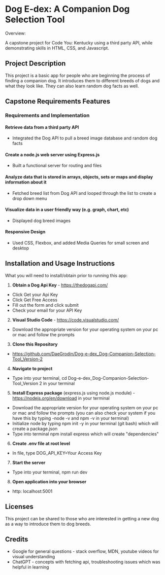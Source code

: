 # Dog E-dex: A Companion Dog Selection Tool

Overview:

A capstone project for Code You: Kentucky using a third party API, while demonstrating skills 
in HTML, CSS, and Javascript.

## Project Description 

This project is a basic app for people who are beginning the process of finding a companion dog.
It introduces them to different breeds of dogs and what they look like. They can also learn random dog facts as well.

## Capstone Requirements Features

### Requirements and Implementation

#### Retrieve data from a third party API
- Integrated the Dog API to pull a breed image database and random dog facts

#### Create a node.js web server using Express.js
- Built a functional server for routing and files

#### Analyze data that is stored in arrays, objects, sets or maps and display information about it
- Fetched breed list from Dog API and looped through the list to create a drop down menu

#### Visualize data in a user friendly way (e.g. graph, chart, etc)
- Displayed dog breed images

#### Responsive Design
- Used CSS, Flexbox, and added Media Queries for small screen and desktop 

## Installation and Usage Instructions

What you will need to install/obtain prior to running this app:

1. **Obtain a Dog Api Key** - https://thedogapi.com/
- Click Get your Api Key
- Click Get Free Access
- Fill out the form and click submit
- Check your email for your API Key


2. **Visual Studio Code** - https://code.visualstudio.com/
- Download the appropriate version for your operating system on your pc or mac and follow the prompts


3. **Clone this Repository**
- https://github.com/DaeGrodin/Dog-e-dex_Dog-Companion-Selection-Tool_Version-2


4. **Navigate to project**
- Type into your terminal, cd Dog-e-dex_Dog-Companion-Selection-Tool_Version 2 in your terminal


5. **Install Express package** (express.js using node.js module) - https://nodejs.org/en/download in your terminal
- Download the appropriate version for your operating system on your pc or mac and follow the prompts (you can also check your system if you have this by typing -node -v and npm -v in your terminal)
- Initialize node by typing npm init -y in your terminal (git bash) which will create a package.json
- Type into terminal npm install express which will create "dependencies"


6. **Create .env file at root level**
- In file, type DOG_API_KEY=Your Access Key


7. **Start the server**
- Type into your terminal, npm run dev


8. **Open application into your browser**
- http: localhost:5001


## Licenses

This project can be shared to those who are interested in getting a new dog as a way to introduce them to dog breeds.

## Credits
- Google for general questions - stack overflow, MDN, youtube videos for visual understanding
- ChatGPT - concepts with fetching api, troubleshooting issues which was helpful in learning 